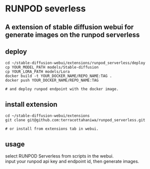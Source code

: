 # RUNPOD severless
## A extension of stable diffusion webui for generate images on the runpod serverless

## deploy
```
cd ~/stable-diffusion-webui/extensions/runpod_serverless/deploy
cp YOUR_MODEL_PATH models/Stable-diffusion
cp YOUR_LORA_PATH models/Lora
docker build -t YOUR_DOCKER_NAME/REPO_NAME:TAG .
docker push YOUR_DOCKER_NAME/REPO_NAME:TAG

# and deploy runpod endpoint with the docker image.
```

## install extension
```
cd ~/stable-diffusion-webui/extensions
git clone git@github.com:terracottahaniwa/runpod_serverless.git

# or install from extensions tab in webui.
```

## usage
select RUNPOD Serverless from scripts in the webui.  
input your runpod api key and endpoint id, then generate images.  
